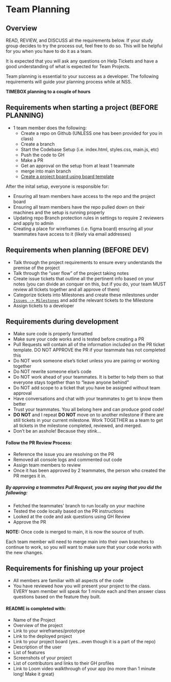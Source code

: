 # Team Planning

## Overview
READ, REVIEW, and DISCUSS all the requirements below. If your study group decides to try the process out, feel free to do so. This will be helpful for you when you have to do it as a team.

It is expected that you will ask any questions on Help Tickets and have a good understanding of what is expected for Team Projects.

Team planning is essential to your success as a developer. The following requirements will guide your planning process while at NSS.

**TIMEBOX planning to a couple of hours**

## Requirements when starting a project (BEFORE PLANNING)
- 1 team member does the following:
  - Create a repo on Github (UNLESS one has been provided for you in class)
  - Create a branch
  - Start the Codebase Setup (i.e. index.html, styles.css, main.js, etc)
  - Push the code to GH
  - Make a PR
  - Get an approval on the setup from at least 1 teammate
  - merge into main branch
  - [Create a project board using board template](https://scribehow.com/shared/Creating_a_New_Repository_and_Managing_Access_on_GitHub__Sn9IUOTfRJqbhajfj5Pr0w)

After the inital setup, everyone is responsible for:
- Ensuring all team members have access to the repo and the project board
- Ensuring all team members have the repo pulled down on their machines and the setup is running properly
- Updating repo Branch protection rules in settings to require 2 reviewers and apply to admin
- Creating a place for wireframes (i.e. figma board) ensuring all your teammates have access to it (likely via email addresses)

## Requirements when planning (BEFORE DEV)
- Talk through the project requirements to ensure every understands the premise of the project
- Talk through the “user flow” of the project taking notes
- Create issue tickets that outline all the pertinent info based on your notes (you can divide an conquer on this, but if you do, your team MUST review all tickets together and all approve of them)
- Categorize tickets into Milestones and create these milestones under [`Issues -> Milestones`](https://github.com/codetracker-learning/team-planning/milestones) and add the relevant tickets to the Milestone
- Assign tickets to a developer

## Requirements during development
- Make sure code is properly formatted
- Make sure your code works and is tested before creating a PR
- Pull Requests will contain all of the information included on the PR ticket template. DO NOT APPROVE the PR if your teammate has not completed this
- Do NOT work someone else’s ticket unless you are pairing or working together
- Do NOT rewrite someone else’s code
- Do NOT work ahead of your teammates. It is better to help them so that everyone stays together than to “leave anyone behind”
- Do NOT add scope to a ticket that you have be assigned without team approval
- Have conversations and chat with your teammates to get to know them better
- Trust your teammates. You all belong here and can produce good code!
- **DO NOT** and I repeat **DO NOT** move on to another milestone if there are still tickets in your current milestone. Work TOGETHER as a team to get all tickets in the milestone completed, reviewed, and merged.
- Don’t be an asshole! Because they stink...

#### Follow the PR Review Process:
- Reference the issue you are resolving on the PR
- Removed all console logs and commented out code
- Assign team members to review
- Once it has been approved by 2 teammates, the person who created the PR merges it in.

##### By approving a teammates Pull Request, you are saying that you did the following:
- Fetched the teammates' branch to run locally on your machine
- Tested the code locally based on the PR instructions
- Looked at the code and ask questions using GH Review
- Approve the PR

**NOTE:**
Once code is merged to main, it is now the source of truth. 

Each team member will need to merge main into their own branches to continue to work, so you will want to make sure that your code works with the new changes.

## Requirements for finishing up your project
- All members are familiar with all aspects of the code
- You have reviewed how you will present your project to the class. EVERY team member will speak for 1 minute each and then answer class questions based on the feature they built.

#### README is completed with:
- Name of the Project
- Overview of the project
- Link to your wireframes/prototype
- Link to the deployed project
- Link to your project board (yes...even though it is a part of the repo)
- Description of the user
- List of features
- Screenshots of your project
- List of contributors and links to their GH profiles
- Link to Loom video walkthrough of your app (no more than 1 minute long! Make it great)
